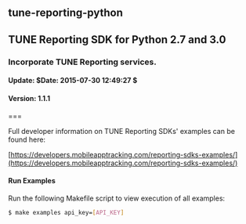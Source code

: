 <h2>tune-reporting-python</h2>
<h2>TUNE Reporting SDK for Python 2.7 and 3.0</h2>
<h3>Incorporate TUNE Reporting services.</h3>
<h4>Update:  $Date: 2015-07-30 12:49:27 $</h4>
<h4>Version: 1.1.1</h4>
===

Full developer information on TUNE Reporting SDKs' examples can be found here:

[https://developers.mobileapptracking.com/reporting-sdks-examples/](https://developers.mobileapptracking.com/reporting-sdks-examples/)

#### Run Examples

Run the following Makefile script to view execution of all examples:

```bash
$ make examples api_key=[API_KEY]
```